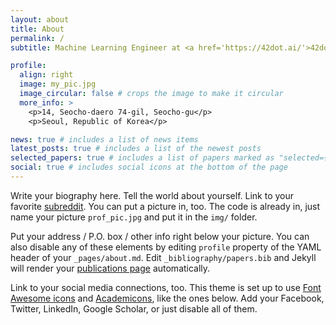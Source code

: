 ```yaml
---
layout: about
title: About
permalink: /
subtitle: Machine Learning Engineer at <a href='https://42dot.ai/'>42dot Inc.</a>. Seoul, Korea.

profile:
  align: right
  image: my_pic.jpg
  image_circular: false # crops the image to make it circular
  more_info: >
    <p>14, Seocho-daero 74-gil, Seocho-gu</p>
    <p>Seoul, Republic of Korea</p>

news: true # includes a list of news items
latest_posts: true # includes a list of the newest posts
selected_papers: true # includes a list of papers marked as "selected={true}"
social: true # includes social icons at the bottom of the page
---
```


Write your biography here. Tell the world about yourself. Link to your favorite
[subreddit](http://reddit.com). You can put a picture in, too. The code is
already in, just name your picture `prof_pic.jpg` and put it in the `img/`
folder.

Put your address / P.O. box / other info right below your picture. You can also
disable any of these elements by editing `profile` property of the YAML header
of your `_pages/about.md`. Edit `_bibliography/papers.bib` and Jekyll will
render your [publications page](/al-folio/publications/) automatically.

Link to your social media connections, too. This theme is set up to use
[Font Awesome icons](https://fontawesome.com/) and
[Academicons](https://jpswalsh.github.io/academicons/), like the ones below. Add
your Facebook, Twitter, LinkedIn, Google Scholar, or just disable all of them.
